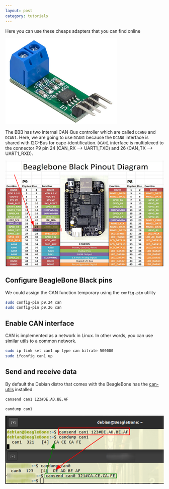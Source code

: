 ```yaml
---
layout: post
category: tutorials
---
```


Here you can use these cheaps adapters that you can find online

![tja1050](https://raw.githubusercontent.com/reymor/reymor.github.io/master/files/pics/tja1050.png)

The BBB has two internal CAN-Bus controller which are called `DCAN0` and `DCAN1`. Here, we are going to use `DCAN1` because the `DCAN0` interface is shared with I2C-Bus for cape-identification. `DCAN1` interface is multiplexed to the connector P9 pin 24 (CAN_RX --> UART1_TXD) and 26 (CAN_TX --> UART1_RXD).

![beagleboneblack_pins](https://raw.githubusercontent.com/reymor/reymor.github.io/master/files/pics/beagleboneblack_pins.png)

## Configure BeagleBone Black pins

We could assign the CAN function temporary using the `config-pin` utility

```bash
sudo config-pin p9.24 can
sudo config-pin p9.26 can
```

## Enable CAN interface

CAN is implemented as a network in Linux. In other words, you can use similar utils to a common network. 

```bash
sudo ip link set can1 up type can bitrate 500000
sudo ifconfig can1 up
```

## Send and receive data

By default the Debian distro that comes with the BeagleBone has the [can-utils](https://github.com/linux-can/can-utils) installed.

```bash
cansend can1 123#DE.AD.BE.AF
```

```bash
candump can1
```

![can_send_recv](https://raw.githubusercontent.com/reymor/reymor.github.io/master/files/pics/can_send_recv.png)
